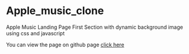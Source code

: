 # Apple_music_clone
Apple Music Landing Page First Section with dynamic background image using css and javascript

You can view the page on github page [click here](https://ray-ez.github.io/Apple_music_clone/)

